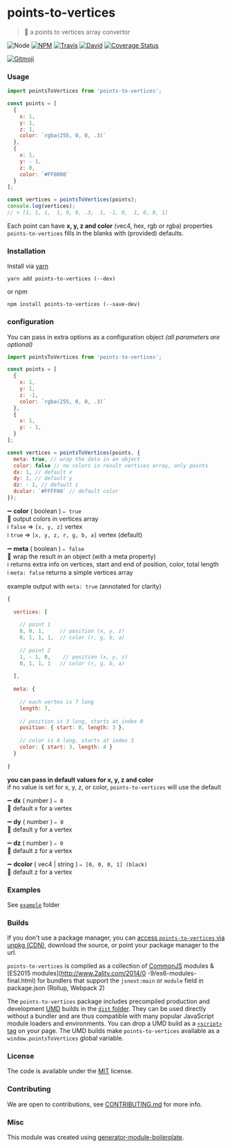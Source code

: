 # points-to-vertices

> :white_square_button: a points to vertices array convertor

![Node](https://img.shields.io/node/v/points-to-vertices.svg?style=flat-square)
[![NPM](https://img.shields.io/npm/v/points-to-vertices.svg?style=flat-square)](https://www.npmjs.com/package/points-to-vertices)
[![Travis](https://img.shields.io/travis/duivvv/points-to-vertices/master.svg?style=flat-square)](https://travis-ci.org/duivvv/points-to-vertices)
[![David](https://img.shields.io/david/duivvv/points-to-vertices.svg?style=flat-square)](https://david-dm.org/duivvv/points-to-vertices)
[![Coverage Status](https://img.shields.io/coveralls/duivvv/points-to-vertices.svg?style=flat-square)](https://coveralls.io/github/duivvv/points-to-vertices)

[![Gitmoji](https://img.shields.io/badge/gitmoji-%20😜%20😍-FFDD67.svg?style=flat-square)](https://gitmoji.carloscuesta.me/)

### Usage

```js
import pointsToVertices from 'points-to-vertices';

const points = [
  {
    x: 1,
    y: 1,
    z: 1,
    color: `rgba(255, 0, 0, .3)`
  },
  {
    x: 1,
    y: - 1,
    z: 0,
    color: `#FF0000`
  }
];

const vertices = pointsToVertices(points);
console.log(vertices);
// > [1, 1, 1,  1, 0, 0, .3,  1, -1, 0,  1, 0, 0, 1]

```

Each point can have **x, y, z and color** (vec4, hex, rgb or rgba) properties
<br/>`points-to-vertices` fills in the blanks with (provided) defaults.

### Installation

Install via [yarn](https://github.com/yarnpkg/yarn)

	yarn add points-to-vertices (--dev)

or npm

	npm install points-to-vertices (--save-dev)


### configuration

You can pass in extra options as a configuration object *(all parameters are optional)*

```js
import pointsToVertices from 'points-to-vertices';

const points = [
  {
    x: 1,
    y: 1,
    z: -1,
    color: `rgba(255, 0, 0, .3)`
  },
  {
    x: 1,
    y: - 1,
  }
];

const vertices = pointsToVertices(points, {
  meta: true, // wrap the data in an object
  color: false // no colors in result vertices array, only points
  dx: 1, // default x
  dy: 1, // default y
  dz: - 1, // default z
  dcolor: `#FFFF00` // default color
});

```

➖ **color** ( boolean ) ` ✏️ true `
<br/> 📝 output colors in vertices array
<br/> ℹ️ `false` => `[x, y, z]` vertex
<br/> ℹ️ `true` =>  `[x, y, z, r, g, b, a]` vertex (default)

➖ **meta** ( boolean ) ` ✏️ false `
<br/> 📝 wrap the result in an object (with a meta property)
<br/> ℹ️ returns extra info on vertices, start and end of position, color, total length
<br/> ℹ️ `meta: false` returns a simple vertices array

example output with `meta: true` (annotated for clarity)

```js
{
 
  vertices: [ 
  
  	// point 1
  	0, 0, 1,     // position (x, y, z)
  	0, 1, 1, 1,  // color (r, g, b, a)
  	
  	// point 2
  	1, - 1, 0,    // position (x, y, z)
  	0, 1, 1, 1   // color (r, g, b, a)
  	
  ],
  
  meta: { 
  
   	// each vertex is 7 long
   	length: 7,    	
   	
   	// position is 3 long, starts at index 0
    position: { start: 0, length: 3 }, 
    
    // color is 4 long, starts at index 3
    color: { start: 3, length: 4 }   
  } 
  
}
```

**you can pass in default values for x, y, z and color**
<br/> if no value is set for x, y, z, or color, `points-to-vertices` will use the default

➖ **dx** ( number ) ` ✏️ 0 `
<br/> 📝 default x for a vertex

➖ **dy** ( number ) ` ✏️ 0 `
<br/> 📝 default y for a vertex

➖ **dz** ( number ) ` ✏️ 0 `
<br/> 📝 default z for a vertex

➖ **dcolor** ( vec4 | string ) ` ✏️ [0, 0, 0, 1] (black) `
<br/> 📝 default z for a vertex

### Examples

See [`example`](example/script.js) folder

### Builds

If you don't use a package manager, you can [access `points-to-vertices` via unpkg (CDN)](https://unpkg.com/points-to-vertices/), download the source, or point your package manager to the url.

`points-to-vertices` is compiled as a collection of [CommonJS](http://webpack.github.io/docs/commonjs.html) modules & [ES2015 modules](http://www.2ality.com/2014/0
  -9/es6-modules-final.html) for bundlers that support the `jsnext:main` or `module` field in package.json (Rollup, Webpack 2)

The `points-to-vertices` package includes precompiled production and development [UMD](https://github.com/umdjs/umd) builds in the [`dist` folder](https://unpkg.com/points-to-vertices/dist/). They can be used directly without a bundler and are thus compatible with many popular JavaScript module loaders and environments. You can drop a UMD build as a [`<script>` tag](https://unpkg.com/points-to-vertices) on your page. The UMD builds make `points-to-vertices` available as a `window.pointsToVertices` global variable.

### License

The code is available under the [MIT](LICENSE) license.

### Contributing

We are open to contributions, see [CONTRIBUTING.md](CONTRIBUTING.md) for more info.

### Misc

This module was created using [generator-module-boilerplate](https://github.com/duivvv/generator-module-boilerplate).
